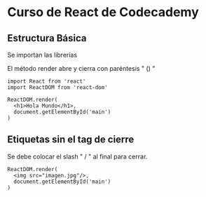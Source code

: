 # Curso de React de Codecademy

## Estructura Básica

Se importan las librerías

El método render abre y cierra con paréntesis " () "

    import React from 'react'
    import ReactDOM from 'react-dom'

    ReactDOM.render(
      <h1>Hola Mundo</h1>,
      document.getElementById('main')
    )

## Etiquetas sin el tag de cierre

Se debe colocar el slash " / " al final para cerrar.

    ReactDOM.render(
      <img src="imagen.jpg"/>,
      document.getElementById('main')
    )
